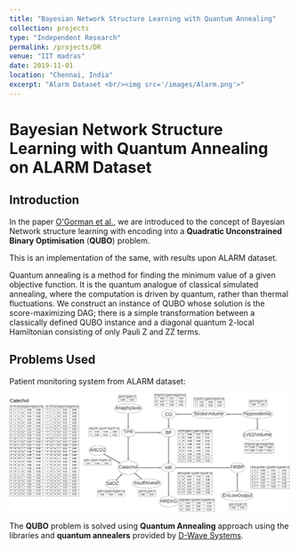 ```yaml
---
title: "Bayesian Network Structure Learning with Quantum Annealing"
collection: projects
type: "Independent Research"
permalink: /projects/DR
venue: "IIT madras"
date: 2019-11-01
location: "Chennai, India"
excerpt: "Alarm Dataset <br/><img src='/images/Alarm.png'>"
---
```


# Bayesian Network Structure Learning with Quantum Annealing on ALARM Dataset

## Introduction
In the paper [O'Gorman et al.](https://doi.org/10.1140/epjst/e2015-02349-9), we are introduced to the concept of Bayesian Network structure learning with  encoding into a **Quadratic Unconstrained Binary Optimisation** (**QUBO**) problem. 

This is an implementation of the same, with results upon ALARM dataset.


Quantum annealing is a method for finding the minimum value of a given objective function. It is the quantum analogue of classical simulated annealing,
where the computation is driven by quantum, rather than thermal fluctuations. We construct an instance of QUBO whose solution is the score-maximizing DAG; there is a simple transformation between a classically defined QUBO instance and a diagonal quantum 2-local Hamiltonian consisting of only Pauli Z and ZZ terms. 

## Problems Used
Patient monitoring system from ALARM dataset:

![Alarm](https://github.com/VishnuBeji/BayesianNet_QuantumAnnealing/blob/main/Alarm.png)

The **QUBO** problem is solved using **Quantum Annealing** approach using the libraries and **quantum annealers** provided by [D-Wave Systems](https://www.dwavesys.com/).
